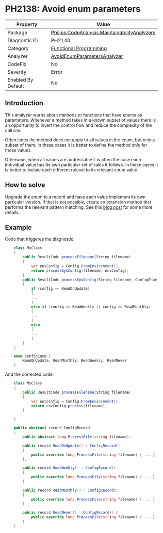 # PH2138: Avoid enum parameters

| Property | Value  |
|--|--|
| Package | [Philips.CodeAnalysis.MaintainabilityAnalyzers](https://www.nuget.org/packages/Philips.CodeAnalysis.MaintainabilityAnalyzers) |
| Diagnostic ID | PH2140 |
| Category  | [Functional Programming](../FunctionalProgramming.md) |
| Analyzer | [AvoidEnumParametersAnalyzer](https://github.com/philips-software/roslyn-analyzers/blob/main/Philips.CodeAnalysis.MaintainabilityAnalyzers/Cardinality/AvoidEnumParametersAnalyzer.cs)
| CodeFix  | No |
| Severity | Error |
| Enabled By Default | No |

## Introduction

This analyzer warns about methods or functions that have enums as parameters. Whenever a method takes in a known subset of values there is an opportunity to invert the control flow and reduce the complexity of the call site.

Often times the method does not apply to all values in the enum, but only a subset of them. In these cases it is better to define the method only for those values.

Otherwise, when all values are addressable it is often the case each individual value has its own particular set of rules it follows. In these cases it is better to isolate each different ruleset to its relevant enum value.

## How to solve

Upgrade the enum to a record and have each value implement its own particular version.
If that is not possible, create an extension method that performs the relevant pattern matching.
See this [blog post](https://spencerfarley.com/2021/03/26/unions-in-csharp/) for some more details.

## Example

Code that triggeres the diagnostic:
```cs
    class MyClass
    {
        public ResultCode processFilename(String filename)
        {
            var envConfig = Config.FromEnvironment();
            return processSysConfig(filename, envConfig);
        }
        public ResultCode processSysConfig(String filename, ConfigEnum config)
        {
            if (config == ReadOnUpdate)
            {
            ...
            }
            else if (config == ReadWeekly || config == ReadMonthly)
            {
            ...
            }
            else
            {
            ...
            }
        }
    }

    enum ConfigEnum {
        ReadOnUpdate, ReadMonthly, ReadWeekly, ReadNever
    }
```

And the corrected code:
```cs
    class MyClass
    {
        public ResultCode processFilename(String filename)
        {
            var envConfig = Config.FromEnvironment();
            return envConfig.process(filename);
        }

    }

    public abstract record ConfigRecord
	{
		public abstract long ProcessFile(string filename);

		public record ReadOnUpdate() : ConfigRecord()
		{
			public override long ProcessFile(string filename) { ... }
		};

		public record ReadWeekly() : ConfigRecord()
		{
			public override long ProcessFile(string filename) { ... }
		}

		public record ReadMonthly() : ConfigRecord()
		{
			public override long ProcessFile(string filename) { ... }
		}

		public record ReadNever() : ConfigRecord() {
			public override long ProcessFile(string filename) { ... }
        }
	}
```
